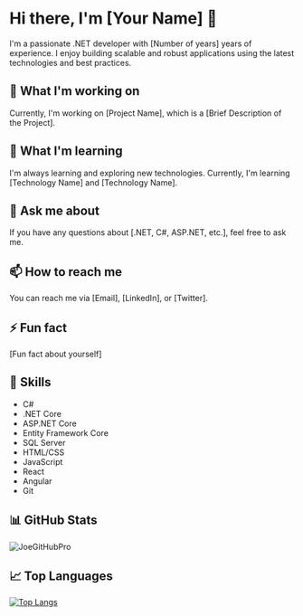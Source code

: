 # Hi there, I'm [Your Name] 👋

I'm a passionate .NET developer with [Number of years] years of experience. I enjoy building scalable and robust applications using the latest technologies and best practices.

## 🔭 What I'm working on

Currently, I'm working on [Project Name], which is a [Brief Description of the Project].

## 🌱 What I'm learning

I'm always learning and exploring new technologies. Currently, I'm learning [Technology Name] and [Technology Name].

## 💬 Ask me about

If you have any questions about [.NET, C#, ASP.NET, etc.], feel free to ask me.

## 📫 How to reach me

You can reach me via [Email], [LinkedIn], or [Twitter].

## ⚡ Fun fact

[Fun fact about yourself]

## 🚀 Skills

- C#
- .NET Core
- ASP.NET Core
- Entity Framework Core
- SQL Server
- HTML/CSS
- JavaScript
- React
- Angular
- Git

## 📊 GitHub Stats

![JoeGitHubPro](https://github-readme-stats.vercel.app/api?username=JoeGitHubPro&show_icons=true&theme=radical)

## 📈 Top Languages

[![Top Langs](https://github-readme-stats.vercel.app/api/top-langs/?username=JoeGitHubPro&layout=compact)](https://github.com/JoeGitHubPro/github-readme-stats)
